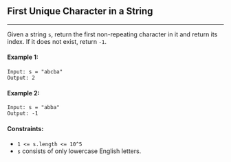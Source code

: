 ## First Unique Character in a String
---
Given a string `s`, return the first non-repeating character in it and return its index. If it does not exist, return `-1`.

#### Example 1:
```
Input: s = "abcba"
Output: 2
```

#### Example 2:
```
Input: s = "abba"
Output: -1
```

#### Constraints:
* `1 <= s.length <= 10^5`
* `s` consists of only lowercase English letters.